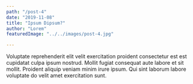 ```yaml
---
path: "/post-4"
date: "2019-11-08"
title: "Ipsum Dipsum?"
author: "Lorem"
featuredImage: "../../images/post-4.jpg"

---
```

Voluptate reprehenderit elit velit exercitation proident consectetur est est cupidatat culpa ipsum nostrud. Mollit fugiat consequat aute labore et sit mollit. Proident aliquip veniam minim irure ipsum. Qui sint laborum labore voluptate do velit amet exercitation sunt.